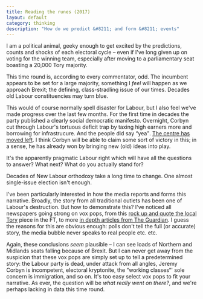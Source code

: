 ```yaml
---
title: Reading the runes (2017)
layout: default
category: thinking
description: "How do we predict &#8211; and form &#8211; events"
---
```


I am a political animal, geeky enough to get excited by the predictions, counts and shocks of each electoral cycle &#8211; even if I've long given up on voting for the winning team, especially after moving to a parliamentary seat boasting a 20,000 Tory majority.

This time round is, according to every commentator, odd. The incumbent appears to be set for a large majority, something I *feel* will happen as we approach Brexit; the defining, class-stradling issue of our times. Decades old Labour constituencies may turn blue.

This would of course normally spell disaster for Labour, but I also feel we've made progress over the last few months. For the first time in decades the party published a clearly social democratic manifesto. Overnight, Corbyn cut through Labour's tortuous deficit trap by taxing high earners more and borrowing for infrastrucure. And the people did say <q>yea</q>. [The centre has moved left](https://www.theguardian.com/commentisfree/2017/may/29/election-centre-ground-left-labour-tory-manifestos). I think Corbyn will be able to claim some sort of victory in this; in a sense, he has already won by bringing new (old) ideas into play.

It's the apparently pragmatic Labour right which will have all the questions to answer? What next? What do you actually stand for?

Decades of New Labour orthodoxy take a long time to change. One almost single-issue election isn't enough.

I've been particularly interested in how the media reports and forms this narrative. Broadly, the story from all traditional outlets has been one of Labour's destruction. But how to demonstrate this? I've noticed all newspapers going strong on vox pops, from this [rock up and quote the local Tory](https://www.ft.com/content/a667b85c-4469-11e7-8519-9f94ee97d996) piece in the FT, to more [in depth articles from The Guardian](https://www.theguardian.com/politics/series/voices-and-votes). I guess the reasons for this are obvious enough: polls don't tell the full (or accurate) story, the media bubble never speaks to real people etc. etc.

Again, these conclusions _seem_ plausible &#8211; I can see loads of Northern and Midlands seats falling because of Brexit. But I can never get away from the suspicion that these vox pops are simply set up to tell a predetermined story: the Labour party is dead, under attack from all angles, Jeremy Corbyn is incompetent, electoral kryptonite, the &#8220;working classes&#8220;' sole concern is immigration, and so on. It's too easy select vox pops to fit your narrative. As ever, the question will be _what really went on there?_, and we're perhaps lacking in data this time round.
